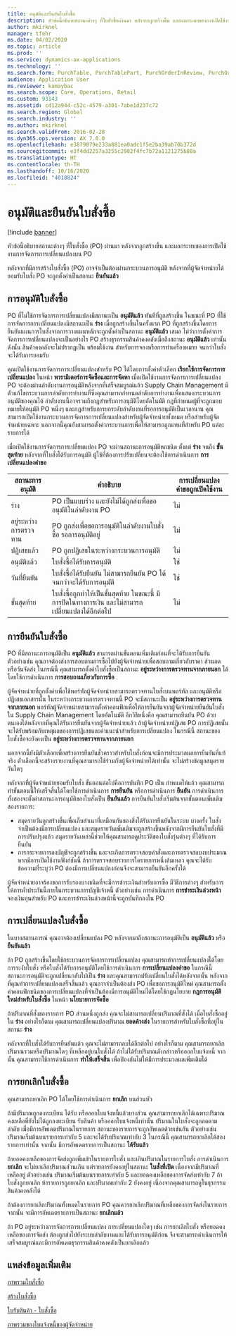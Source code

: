 ```yaml
---
title: อนุมัติและยืนยันใบสั่งซื้อ
description: หัวข้อนี้อธิบายสถานะต่างๆ ที่ใบสั่งซื้อผ่านมา หลังจากถูกสร้างขึ้น และผลกระทบของการเปิดใช้งานการจัดการการเปลี่ยนแปลงบน PO
author: mkirknel
manager: tfehr
ms.date: 04/02/2020
ms.topic: article
ms.prod: ''
ms.service: dynamics-ax-applications
ms.technology: ''
ms.search.form: PurchTable, PurchTablePart, PurchOrderInReview, PurchOrderApproved, PurchOrderInDraft, PurchOrderAssignedToMe, VendPurchOrderJournalListPage, PurchTableWorkflowDropDialog, VendPurchOrderJournal
audience: Application User
ms.reviewer: kamaybac
ms.search.scope: Core, Operations, Retail
ms.custom: 93143
ms.assetid: cd12a944-c52c-4579-a301-7abe1d237c72
ms.search.region: Global
ms.search.industry: ''
ms.author: mkirknel
ms.search.validFrom: 2016-02-28
ms.dyn365.ops.version: AX 7.0.0
ms.openlocfilehash: e3879079e233a881ea0adc1f5e2ba39ab70b372d
ms.sourcegitcommit: e3f4dd2257a3255c2982f4fc7b72a1121275b88a
ms.translationtype: HT
ms.contentlocale: th-TH
ms.lasthandoff: 10/16/2020
ms.locfileid: "4018824"
---
```

# <a name="approve-and-confirm-purchase-orders"></a>อนุมัติและยืนยันใบสั่งซื้อ

[!include [banner](../includes/banner.md)]

หัวข้อนี้อธิบายสถานะต่างๆ ที่ใบสั่งซื้อ (PO) ผ่านมา หลังจากถูกสร้างขึ้น และผลกระทบของการเปิดใช้งานการจัดการการเปลี่ยนแปลงบน PO

หลังจากที่มีการสร้างใบสั่งซื้อ (PO) อาจจำเป็นต้องผ่านกระบวนการอนุมัติ หลังจากที่ผู้จัดจำหน่ายได้ยอมรับใบสั่ง PO จะถูกตั้งค่าเป็นสถานะ **ยืนยันแล้ว**

## <a name="approval-of-purchase-orders"></a>การอนุมัติใบสั่งซื้อ
PO ที่ไม่ใช้การจัดการการเปลี่ยนแปลงมีสถานะเป็น **อนุมัติแล้ว** ทันทีที่ถูกสร้างขึ้น ในขณะที่ PO ที่ใช้การจัดการการเปลี่ยนแปลงมีสถานะเป็น **ร่าง** เมื่อถูกสร้างขึ้นในครั้งแรก PO ที่ถูกสร้างขึ้นโดยการยืนยันแผนการใบสั่งจากการวางแผนหลักจะถูกตั้งค่าเป็นสถานะ **อนุมัติแล้ว** เสมอ ไม่ว่าการตั้งค่าการจัดการการเปลี่ยนแปลงจะเป็นอย่างไร PO สร้างธุรกรรมสินค้าคงคลังเมื่อถึงสถานะ **อนุมัติแล้ว** เท่านั้น ดังนั้น สินค้าคงคลังจะไม่ปรากฏเป็น พร้อมใช้งาน สำหรับการจองหรือการทำเครื่องหมาย จนกว่าใบสั่งจะได้รับการยอมรับ

คุณเปิดใช้งานการจัดการการเปลี่ยนแปลงสำหรับ PO ได้โดยการตั้งค่าตัวเลือก **เรียกใช้การจัดการการเปลี่ยนแปลง** ในหน้า **พารามิเตอร์การจัดซื้อและการจัดหา** เมื่อเปิดใช้งานการจัดการการเปลี่ยนแปลง PO จะต้องผ่านลำดับงานการอนุมัติหลังจากที่เสร็จสมบูรณ์แล้ว  Supply Chain Management มีตัวแก้ไขกระบวนการลำดับการทำงานที่ซึ่งคุณสามารถกำหนดลำดับการทำงานเพื่อแสดงกระบวนการอนุมัติของคุณได้ ลำดับงานนี้อาจรวมถึงกฎสำหรับการอนุมัติโดยอัตโนมัติ กฎที่กำหนดผู้ที่จะถูกมอบหมายให้อนุมัติ PO หนึ่งๆ และกฎสำหรับการยกระดับลำดับงานที่รอการอนุมัติเป็นเวลานาน คุณสามารถเปิดใช้งานกระบวนการจัดการการเปลี่ยนแปลงสำหรับผู้จัดจำหน่ายทั้งหมด หรือสำหรับผู้จัดจำหน่ายเฉพาะ นอกจากนี้คุณยังสามารถตั้งค่ากระบวนการเพื่อให้สามารถถูกแทนที่สำหรับ PO แต่ละรายการได้

เมื่อเปิดใช้งานการจัดการการเปลี่ยนแปลง PO จะผ่านสถานะการอนุมัติหกชนิด ตั้งแต่ **ร่าง** จนถึง **ขั้นสุดท้าย** หลังจากที่ใบสั่งได้รับการอนุมัติ ผู้ใช้ที่ต้องการปรับเปลี่ยนจะต้องใช้การดำเนินการ **การเปลี่ยนแปลงคำขอ**

| สถานะการอนุมัติ | คำอธิบาย                                                                      | การเปลี่ยนแปลงคำขอถูกเปิดใช้งาน |
|-----------------|----------------------------------------------------------------------------------|---------------------------|
| ร่าง           | PO เป็นแบบร่าง และยังไม่ได้ถูกส่งเพื่อขออนุมัติในลำดับงาน PO     | ไม่                        |
| อยู่ระหว่างการตรวจทาน       | PO ถูกส่งเพื่อขอการอนุมัติในลำดับงานใบสั่งซื้อ รอการอนุมัติอยู่       | ไม่                        |
| ปฏิเสธแล้ว        | PO ถูกปฏิเสธในระหว่างกระบวนการอนุมัติ                                 | ไม่                        |
| อนุมัติแล้ว        | ใบสั่งซื้อได้รับการอนุมัติ                                                             | ใช่                       |
| วันที่ยืนยัน       | ใบสั่งซื้อได้รับยืนยัน ไม่สามารถยืนยัน PO ได้จนกว่าจะได้รับการอนุมัติ        | ใช่                       |
| ขั้นสุดท้าย       | ใบสั่งซื้อถูกทำให้เป็นขั้นสุดท้าย ในขณะนี้ มีการปิดในทางการเงิน และไม่สามารถเปลี่ยนแปลงได้อีกต่อไป | ไม่                        |

## <a name="confirming-purchase-orders"></a>การยืนยันใบสั่งซื้อ
PO ที่มีสถานะการอนุมัติเป็น **อนุมัติแล้ว** สามารถผ่านขั้นตอนเพิ่มเติมก่อนที่จะได้รับการยืนยัน ตัวอย่างเช่น คุณอาจต้องส่งการสอบถามการซื้อไปยังผู้จัดจำหน่ายเพื่อสอบถามเกี่ยวกับราคา ส่วนลด หรือวันจัดส่ง ในกรณีนี้ คุณสามารถตั้งค่าใบสั่งซื้อเป็นสถานะ **อยู่ระหว่างการตรวจทานจากภายนอก** ได้โดยใช้การดำเนินการ **การสอบถามเกี่ยวกับการซื้อ**

ผู้จัดจำหน่ายที่ถูกตั้งค่าเพื่อใช้พอร์ทัลผู้จัดจำหน่ายสามารถตรวจทานใบสั่งบนพอร์ทัล และอนุมัติหรือปฏิเสธเอกสารนั้น ในระหว่างกระบวนการตรวจทานนี้ PO จะมีสถานะเป็น **อยู่ระหว่างการตรวจทานจากภายนอก** พอร์ทัลผู้จัดจำหน่ายสามารถตั้งค่าคอนฟิกเพื่อให้การยืนยันจากผู้จัดจำหน่ายยืนยันใบสั่งใน Supply Chain Management โดยอัตโนมัติ อีกวิธีหนึ่งคือ คุณสามารถยืนยัน PO ด้วยตนเองได้หลังจากที่คุณได้รับการยืนยันจากผู้จัดจำหน่ายแล้ว ถ้าผู้จัดจำหน่ายปฏิเสธ PO การปฏิเสธนั้นจะได้รับพร้อมกับเหตุผลของการปฏิเสธและคำแนะนำสำหรับการเปลี่ยนแปลง ในกรณีนี้ สถานะของใบสั่งซื้อจะยังคงเป็น **อยู่ระหว่างการตรวจทานจากภายนอก**

นอกจากนี้ยังมีตัวเลือกเพื่อสร้างการยืนยันชั่วคราวสำหรับใบสั่งก่อนจะมีการประมวลผลการยืนยันที่แท้จริง ตัวเลือกนี้จะสร้างรายงานที่คุณสามารถใช้ร่วมกับผู้จัดจำหน่ายได้เท่านั้น จะไม่สร้างข้อมูลสมุดรายวันใดๆ

หลังจากที่ผู้จัดจำหน่ายยอมรับใบสั่ง ขั้นตอนต่อไปคือการบันทึก PO เป็น กำหนดให้แล้ว คุณสามารถทำขั้นตอนนี้ให้เสร็จสิ้นได้โดยใช้การดำเนินการ **การยืนยัน** หรือการดำเนินการ **ยืนยัน** การดำเนินการทั้งสองจะตั้งค่าสถานะการอนุมัติของใบสั่งเป็น **ยืนยันแล้ว** การยืนยันใบสั่งเริ่มต้นจากขั้นตอนเพิ่มเติมสองรายการ:

-   สมุดรายวันถูกสร้างขึ้นเพื่อเก็บสำเนาที่เหมือนกันของสิ่งได้รับการยืนยันในระบบ บางครั้ง ใบสั่งจำเป็นต้องมีการเปลี่ยนแปลง และสมุดรายวันเพิ่มเติมจะถูกสร้างขึ้นหลังจากมีการยืนยันใบสั่งที่มีการปรับปรุงแล้ว สมุดรายวันเหล่านี้ช่วยให้คุณสามารถดูประวัติของใบสั่งรุ่นต่างๆ ที่ได้รับการยืนยัน
-   การกระจายการลงบัญชีจะถูกสร้างขึ้น และจะเกิดการตรวจสอบคำสั่งและการตรวจสอบงบประมาณหากมีการเปิดใช้งานฟังก์ชันนี้ ถ้าการตรวจสอบรายการใดรายการหนึ่งล้มเหลว คุณจะได้รับข้อความที่ระบุว่า PO ต้องมีการเปลี่ยนแปลงก่อนจึงจะสามารถยืนยันอีกครั้งได้

ผู้จัดจำหน่ายอาจร้องขอการรับรองบางชนิดที่จะมีการชำระเงินสำหรับการซื้อ มีวิธีการต่างๆ สำหรับการให้การค้ำประกันนี้ภายในกระบวนการบัญชีเจ้าหนี้ ตัวอย่างเช่น การดำเนินการ **การชำระเงินล่วงหน้า** จองเงินทุนสำหรับ PO และการชำระเงินล่วงหน้านี้จะถูกบันทึกลงใน PO

## <a name="changing-purchase-orders"></a>การเปลี่ยนแปลงใบสั่งซื้อ
ในบางสถานการณ์ คุณอาจต้องเปลี่ยนแปลง PO หลังจากมาถึงสถานะการอนุมัติเป็น **อนุมัติแล้ว** หรือ **ยืนยันแล้ว**

ถ้า PO ถูกสร้างขึ้นโดยใช้กระบวนการจัดการการเปลี่ยนแปลง คุณสามารถทำการเปลี่ยนแปลงได้โดยการระงับใบสั่ง หรือใบสั่งได้รับการอนุมัติโดยใช้การดำเนินการ **การเปลี่ยนแปลงคำขอ** ในกรณีนี้ สถานะการอนุมัติจะถูกเปลี่ยนกลับไปเป็น **ร่าง** และคุณสามารถปรับเปลี่ยนใบสั่งได้หลังจากนั้น หลังจากที่คุณทำการเปลี่ยนแปลงเสร็จสิ้นแล้ว คุณอาจจำเป็นต้องส่ง PO เพื่อขอการอนุมัติใหม่ คุณสามารถตั้งค่าคอนฟิกชนิดของการเปลี่ยนแปลงที่จำเป็นต้องมีการอนุมัติใหม่ได้โดยใช้กฎนโยบาย **กฎการอนุมัติใหม่สำหรับใบสั่งซื้อ** ในหน้า **นโยบายการจัดซื้อ**

ถ้าปริมาณที่สั่งของรายการ PO ส่วนหนี่งถูกส่ง คุณจะไม่สามารถเปลี่ยนปริมาณที่สั่งได้ เมื่อใบสั่งซื้ออยู่ใน **ร่าง** อย่างไรก็ตาม คุณสามารถเปลี่ยนแปลงปริมาณ **ยอดค้างส่ง** ในรายการสำหรับใบสั่งซื้อที่อยู่ในสถานะ **ร่าง**

หลังจากที่ใบสั่งได้รับการยืนยันแล้ว คุณจะไม่สามารถลบได้อีกต่อไป อย่างไรก็ตาม คุณสามารถยกเลิกปริมาณรวมหรือปริมาณใดๆ ที่เหลืออยู่บนใบสั่งได้ ถ้าไม่ได้รับปริมาณดังกล่าวหรือออกใบแจ้งหนี้ จากนั้น คุณสามารถใช้การดำเนินการ **ทำให้เสร็จสิ้น** เพื่อป้องกันไม่ให้มีการประมวลผลเพิ่มเติมได้ 


## <a name="canceling-purchase-orders"></a>การยกเลิกใบสั่งซื้อ

คุณสามารถยกเลิก PO ได้โดยใช้การดำเนินการ **ยกเลิก** บนส่วนหัว

ถ้ามีปริมาณถูกลงทะเบียน ได้รับ หรือออกใบแจ้งหนี้แล้วบางส่วน คุณสามารถยกเลิกได้เฉพาะปริมาณคงเหลือที่ยังไม่ได้ถูกลงทะเบียน รับสินค้า หรือออกใบแจ้งหนี้เท่านั้น ปริมาณในใบสั่งจะถูกลดตามลำดับ เมื่อมีการอัพเดตปริมาณในรายการ สถานะของรายการจะถูกอัพเดตด้วยเช่นกัน ตัวอย่างเช่น ปริมาณเริ่มต้นบนรายการเท่ากับ 5 และจะได้รับปริมาณเท่ากับ 3 ในกรณีนี้ คุณสามารถยกเลิกได้สองรายการเท่านั้น จากนั้น มีการอัพเดตรายการเป็นสถานะ **ได้รับแล้ว**

ถ้ายอดคงเหลือของการจัดส่งถูกเพิ่มเข้าในรายการใบสั่ง และเกินปริมาณในรายการใบสั่ง การดำเนินการ **ยกเลิก** จะไม่ยกเลิกปริมาณส่วนเกิน แต่รายการยังคงอยู่ในสถานะ **ใบสั่งที่เปิด** เนื่องจากมีปริมาณที่เหลืออยู่ ตัวอย่างเช่น ปริมาณเริ่มต้นบนรายการเท่ากับ 5 และยอดคงเหลือของการจัดส่งเท่ากับ 7 ถ้าใบสั่งถูกยกเลิก ห้ารายการถูกยกเลิก และปริมาณเท่ากับ 2 ยังคงอยู่ เนื่องจากคุณสามารถดูในธุรกรรมสินค้าคงคลังได้

ถ้าต้องการยกเลิกปริมาณทั้งหมดในรายการ PO คุณควรยกเลิกปริมาณที่เหลือของการจัดส่งในรายการ จากนั้น จะมีการอัพเดตรายการเป็นสถานะ **ยกเลิกแล้ว**

ถ้า PO อยู่ระหว่างการจัดการการเปลี่ยนแปลง การเปลี่ยนแปลงใดๆ เช่น การยกเลิกใบสั่ง หรือยอดคงเหลือของการจัดส่ง ต้องถูกส่งไปยังระบบลำดับงานและได้รับการอนุมัติก่อน จึงจะสามารถดำเนินการให้เสร็จสมบูรณ์และมีการอัพเดตธุรกรรมสินค้าคงคลังเป็นยกเลิกแล้ว

<a name="additional-resources"></a>แหล่งข้อมูลเพิ่มเติม
--------

[ภาพรวมใบสั่งซื้อ](purchase-order-overview.md)

[สร้างใบสั่งซื้อ](purchase-order-creation.md)

[ใบรับสินค้า - ใบสั่งซื้อ](product-receipt-against-purchase-orders.md)

[ภาพรวมของใบแจ้งหนี้ของผู้จัดจำหน่าย](../../finance/accounts-payable/vendor-invoices-overview.md)



